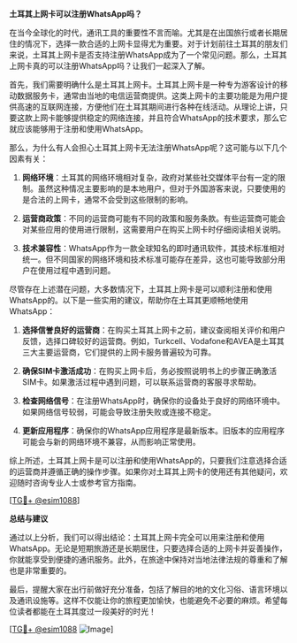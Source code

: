 **土耳其上网卡可以注册WhatsApp吗？**

在当今全球化的时代，通讯工具的重要性不言而喻。尤其是在出国旅行或者长期居住的情况下，选择一款合适的上网卡显得尤为重要。对于计划前往土耳其的朋友们来说，土耳其上网卡是否支持注册WhatsApp成为了一个常见问题。那么，土耳其上网卡真的可以注册WhatsApp吗？让我们一起深入了解。

首先，我们需要明确什么是土耳其上网卡。土耳其上网卡是一种专为游客设计的移动数据服务卡，通常由当地的电信运营商提供。这类上网卡的主要功能是为用户提供高速的互联网连接，方便他们在土耳其期间进行各种在线活动。从理论上讲，只要这款上网卡能够提供稳定的网络连接，并且符合WhatsApp的技术要求，那么它就应该能够用于注册和使用WhatsApp。

那么，为什么有人会担心土耳其上网卡无法注册WhatsApp呢？这可能与以下几个因素有关：

1. **网络环境**：土耳其的网络环境相对复杂，政府对某些社交媒体平台有一定的限制。虽然这种情况主要影响的是本地用户，但对于外国游客来说，只要使用的是合法的上网卡，通常不会受到这些限制的影响。
   
2. **运营商政策**：不同的运营商可能有不同的政策和服务条款。有些运营商可能会对某些应用的使用进行限制，这需要用户在购买上网卡时仔细阅读相关说明。

3. **技术兼容性**：WhatsApp作为一款全球知名的即时通讯软件，其技术标准相对统一。但不同国家的网络环境和技术标准可能存在差异，这也可能导致部分用户在使用过程中遇到问题。

尽管存在上述潜在问题，大多数情况下，土耳其上网卡是可以顺利注册和使用WhatsApp的。以下是一些实用的建议，帮助你在土耳其更顺畅地使用WhatsApp：

1. **选择信誉良好的运营商**：在购买土耳其上网卡之前，建议查阅相关评价和用户反馈，选择口碑较好的运营商。例如，Turkcell、Vodafone和AVEA是土耳其三大主要运营商，它们提供的上网卡服务普遍较为可靠。

2. **确保SIM卡激活成功**：在购买上网卡后，务必按照说明书上的步骤正确激活SIM卡。如果激活过程中遇到问题，可以联系运营商的客服寻求帮助。

3. **检查网络信号**：在注册WhatsApp时，确保你的设备处于良好的网络环境中。如果网络信号较弱，可能会导致注册失败或连接不稳定。

4. **更新应用程序**：确保你的WhatsApp应用程序是最新版本。旧版本的应用程序可能会与新的网络环境不兼容，从而影响正常使用。

综上所述，土耳其上网卡是可以注册和使用WhatsApp的，只要我们注意选择合适的运营商并遵循正确的操作步骤。如果你对土耳其上网卡的使用还有其他疑问，欢迎随时咨询专业人士或参考官方指南。

[[TG💪+ @esim1088](https://t.me/s/esim1088)]

**总结与建议**

通过以上分析，我们可以得出结论：土耳其上网卡完全可以用来注册和使用WhatsApp。无论是短期旅游还是长期居住，只要选择合适的上网卡并妥善操作，你就能享受到便捷的通讯服务。此外，在旅途中保持对当地法律法规的尊重和了解也是非常重要的。

最后，提醒大家在出行前做好充分准备，包括了解目的地的文化习俗、语言环境以及通讯设施等。这样不仅能让你的旅程更加愉快，也能避免不必要的麻烦。希望每位读者都能在土耳其度过一段美好的时光！

[[TG💪+ @esim1088](https://t.me/s/esim1088) ![Image](https://i.postimg.cc/4NQfJmqS/Snipaste-2025-05-13-00-14-12.png)]